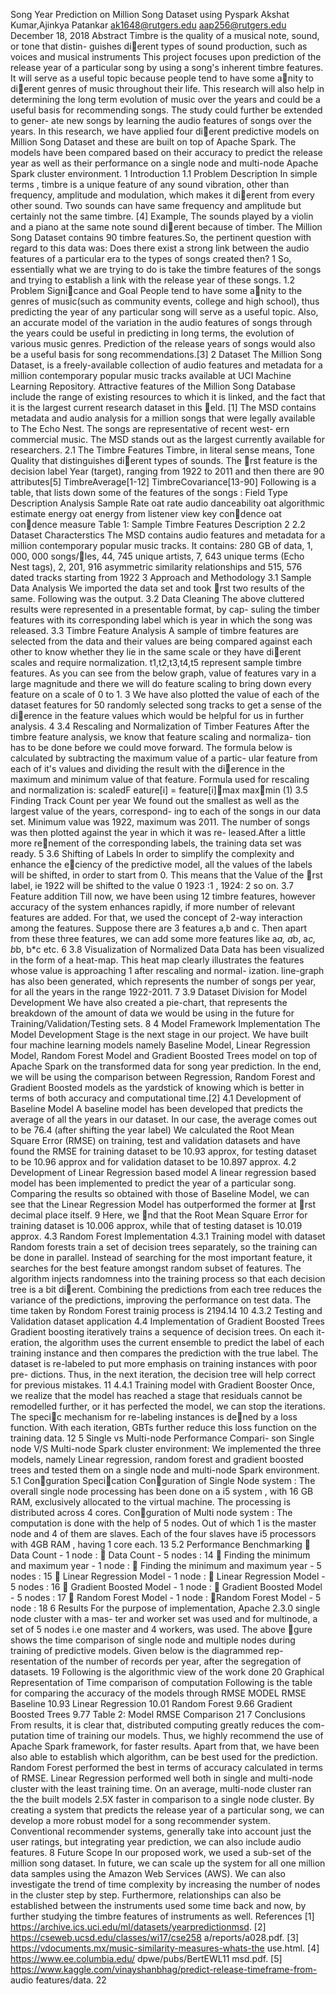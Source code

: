 Song Year Prediction on Million Song Dataset
using Pyspark
Akshat Kumar,Ajinkya Patankar
ak1648@rutgers.edu
aap256@rutgers.edu
December 18, 2018
Abstract
Timbre is the quality of a musical note, sound, or tone that distin-
guishes dierent types of sound production, such as voices and musical
instruments This project focuses upon prediction of the release year of a
particular song by using a song's inherent timbre features. It will serve as
a useful topic because people tend to have some anity to dierent genres
of music throughout their life. This research will also help in determining
the long term evolution of music over the years and could be a useful basis
for recommending songs. The study could further be extended to gener-
ate new songs by learning the audio features of songs over the years. In
this research, we have applied four dierent predictive models on Million
Song Dataset and these are built on top of Apache Spark. The models
have been compared based on their accuracy to predict the release year as
well as their performance on a single node and multi-node Apache Spark
cluster environment.
1 Introduction
1.1 Problem Description
In simple terms , timbre is a unique feature of any sound vibration, other than
frequency, amplitude and modulation, which makes it dierent from every other
sound. Two sounds can have same frequency and amplitude but certainly not
the same timbre. [4]
Example, The sounds played by a violin and a piano at the same note sound
dierent because of timber.
The Million Song Dataset contains 90 timbre features.So, the pertinent question
with regard to this data was:
Does there exist a strong link between the audio features of a particular era to
the types of songs created then?
1
So, essentially what we are trying to do is take the timbre features of the songs
and trying to establish a link with the release year of these songs.
1.2 Problem Signicance and Goal
People tend to have some anity to the genres of music(such as community
events, college and high school), thus predicting the year of any particular song
will serve as a useful topic.
Also, an accurate model of the variation in the audio features of songs through
the years could be useful in predicting in long terms, the evolution of various
music genres.
Prediction of the release years of songs would also be a useful basis for song
recommendations.[3]
2 Dataset
The Million Song Dataset, is a freely-available collection of audio features and
metadata for a million contemporary popular music tracks available at UCI
Machine Learning Repository. Attractive features of the Million Song Database
include the range of existing resources to which it is linked, and the fact that it
is the largest current research dataset in this eld. [1]
The MSD contains metadata and audio analysis for a million songs that were
legally available to The Echo Nest. The songs are representative of recent west-
ern commercial music. The MSD stands out as the largest currently available
for researchers.
2.1 The Timbre Features
Timbre, in literal sense means, Tone Quality that distinguishes dierent types
of sounds.
The rst feature is the decision label Year (target), ranging from 1922 to 2011
and then there are 90 attributes[5]
TimbreAverage[1-12]
TimbreCovariance[13-90]
Following is a table, that lists down some of the features of the songs :
Field Type Description
Analysis Sample Rate 
oat rate audio
danceability 
oat algorithmic estimate
energy 
oat energy from listener view
key condence 
oat condence measure
Table 1: Sample Timbre Features Description
2
2.2 Dataset Characterstics
The MSD contains audio features and metadata for a million contemporary
popular music tracks. It contains: 280 GB of data, 1, 000, 000 songs/les, 44,
745 unique artists, 7, 643 unique terms (Echo Nest tags), 2, 201, 916 asymmetric
similarity relationships and 515, 576 dated tracks starting from 1922
3 Approach and Methodology
3.1 Sample Data Analysis
We imported the data set and took rst two results of the same. Following was
the output.
3.2 Data Cleaning
The above cluttered results were represented in a presentable format, by cap-
suling the timber features with its corresponding label which is year in which
the song was released.
3.3 Timbre Feature Analysis
A sample of timbre features are selected from the data and their values are
being compared against each other to know whether they lie in the same scale
or they have dierent scales and require normalization.
t1,t2,t3,t4,t5 represent sample timbre features.
As you can see from the below graph, value of features vary in a large magnitude
and there we will do feature scaling to bring down every feature on a scale of 0
to 1.
3
We have also plotted the value of each of the dataset features for 50 randomly
selected song tracks to get a sense of the dierence in the feature values which
would be helpful for us in further analysis.
4
3.4 Rescaling and Normalization of Timber Features
After the timbre feature analysis, we know that feature scaling and normaliza-
tion has to be done before we could move forward.
The formula below is calculated by subtracting the maximum value of a partic-
ular feature from each of it's values and dividing the result with the dierence
in the maximum and minimum value of that feature.
Formula used for rescaling and normalization is:
scaledF eature[i] = feature[i]􀀀max
max􀀀min (1)
3.5 Finding Track Count per year
We found out the smallest as well as the largest value of the years, correspond-
ing to each of the songs in our data set. Minimum value was 1922, maximum
was 2011.
The number of songs was then plotted against the year in which it was re-
leased.After a little more renement of the corresponding labels, the training
data set was ready.
5
3.6 Shifting of Labels
In order to simplify the complexity and enhance the eciency of the predictive
model, all the values of the labels will be shifted, in order to start from 0.
This means that the Value of the rst label, ie 1922 will be shifted to the value
0 1923 :1 , 1924: 2 so on.
3.7 Feature addition
Till now, we have been using 12 timbre features, however accuracy of the system
enhances rapidly, if more number of relevant features are added. For that, we
used the concept of 2-way interaction among the features. Suppose there are
3 features a,b and c. Then apart from these three features, we can add some
more features like a*a, a*b, a*c, b*b, b*c etc.
6
3.8 Visualization of Normalized Data
Data has been visualized in the form of a heat-map. This heat map clearly
illustrates the features whose value is approaching 1 after rescaling and normal-
ization.
line-graph has also been generated, which represents the number of songs per
year, for all the years in the range 1922-2011.
7
3.9 Dataset Division for Model Development
We have also created a pie-chart, that represents the breakdown of the amount
of data we would be using in the future for Training/Validation/Testing sets.
8
4 Model Framework Implementation
The Model Development Stage is the next stage in our project. We have built
four machine learning models namely Baseline Model, Linear Regression
Model, Random Forest Model and Gradient Boosted Trees model on
top of Apache Spark on the transformed data for song year prediction. In the
end, we will be using the comparison between Regression, Random Forest
and Gradient Boosted models as the yardstick of knowing which is better in
terms of both accuracy and computational time.[2]
4.1 Development of Baseline Model
A baseline model has been developed that predicts the average of all the years
in our dataset. In our case, the average comes out to be 76.4 (after shifting the
year label)
We calculated the Root Mean Square Error (RMSE) on training, test and
validation datasets and have found the RMSE for training dataset to be 10.93
approx, for testing dataset to be 10.96 approx and for validation dataset to be
10.897 approx.
4.2 Development of Linear Regression based model
A linear regression based model has been implemented to predict the year of
a particular song. Comparing the results so obtained with those of Baseline
Model, we can see that the Linear Regression Model has outperformed the
former at rst decimal place itself.
9
Here, we nd that the Root Mean Square Error for training dataset is 10.006
approx, while that of testing dataset is 10.019 approx.
4.3 Random Forest Implementation
4.3.1 Training model with dataset
Random forests train a set of decision trees separately, so the training can be
done in parallel. Instead of searching for the most important feature, it searches
for the best feature amongst random subset of features.
The algorithm injects randomness into the training process so that each
decision tree is a bit dierent. Combining the predictions from each tree reduces
the variance of the predictions, improving the performance on test data. The
time taken by Rondom Forest trainig process is 2194.14
10
4.3.2 Testing and Validation dataset application
4.4 Implementation of Gradient Boosted Trees
Gradient boosting iteratively trains a sequence of decision trees. On each it-
eration, the algorithm uses the current ensemble to predict the label of each
training instance and then compares the prediction with the true label. The
dataset is re-labeled to put more emphasis on training instances with poor pre-
dictions. Thus, in the next iteration, the decision tree will help correct for
previous mistakes.
11
4.4.1 Training model with Gradient Booster
Once, we realize that the model has reached a stage that residuals cannot be
remodelled further, or it has perfected the model, we can stop the iterations.
The specic mechanism for re-labeling instances is dened by a loss function.
With each iteration, GBTs further reduce this loss function on the training data.
12
5 Single vs Multi-node Performance Compari-
son
Single node V/S Multi-node Spark cluster environment:
We implemented the three models, namely Linear regression, random forest and
gradient boosted trees and tested them on a single node and multi-node Spark
environment.
5.1 Conguration Specication
Conguration of Single Node system :
The overall single node processing has been done on a i5 system , with 16 GB
RAM, exclusively allocated to the virtual machine. The processing is distributed
across 4 cores.
Conguration of Multi node system :
The computation is done with the help of 5 nodes. Out of which 1 is the master
node and 4 of them are slaves. Each of the four slaves have i5 processors with
4GB RAM , having 1 core each.
13
5.2 Performance Benchmarking
 Data Count - 1 node :
 Data Count - 5 nodes :
14
 Finding the minimum and maximum year - 1 node :
 Finding the minimum and maximum year - 5 nodes :
15
 Linear Regression Model - 1 node :
 Linear Regression Model - 5 nodes :
16
 Gradient Boosted Model - 1 node :
 Gradient Boosted Model - 5 nodes :
17
 Random Forest Model - 1 node :
 Random Forest Model - 5 node :
18
6 Results
For the purpose of implementation, Apache 2.3.0 single node cluster with a mas-
ter and worker set was used and for multinode, a set of 5 nodes i.e one master
and 4 workers, was used.
The above gure shows the time comparison of single node and multiple
nodes during training of predictive models. Given below is the diagrammed rep-
resentation of the number of records per year, after the segregation of datasets.
19
Following is the algorithmic view of the work done
20
Graphical Representation of Time comparison of computation
Following is the table for comparing the accuracy of the models through RMSE
MODEL RMSE
Baseline 10.93
Linear Regression 10.01
Random Forest 9.66
Gradient Boosted Trees 9.77
Table 2: Model RMSE Comparison
21
7 Conclusions
From results, it is clear that, distributed computing greatly reduces the com-
putation time of training our models. Thus, we highly recommend the use of
Apache Spark framework, for faster results. Apart from that, we have been also
able to establish which algorithm, can be best used for the prediction.
Random Forest performed the best in terms of accuracy calculated in terms of
RMSE. Linear Regression performed well both in single and multi-node cluster
with the least training time. On an average, multi-node cluster ran the the built
models 2.5X faster in comparison to a single node cluster.
By creating a system that predicts the release year of a particular song, we can
develop a more robust model for a song recommender system. Conventional
recommender systems, generally take into account just the user ratings, but
integrating year prediction, we can also include audio features.
8 Future Scope
In our proposed work, we used a sub-set of the million song dataset. In future,
we can scale up the system for all one million data samples using the Amazon
Web Services (AWS). We can also investigate the trend of time complexity by
increasing the number of nodes in the cluster step by step.
Furthermore, relationships can also be established between the instruments used
some time back and now, by further studying the timbre features of instruments
as well.
References
[1] https://archive.ics.uci.edu/ml/datasets/yearpredictionmsd.
[2] https://cseweb.ucsd.edu/classes/wi17/cse258 a/reports/a028.pdf.
[3] https://vdocuments.mx/music-similarity-measures-whats-the use.html.
[4] https://www.ee.columbia.edu/ dpwe/pubs/BertEWL11 msd.pdf.
[5] https://www.kaggle.com/vinayshanbhag/predict-release-timeframe-from-
audio features/data.
22
